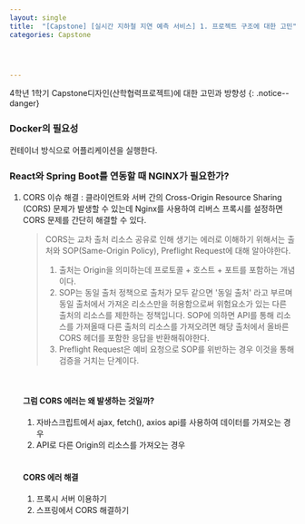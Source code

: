 ```yaml
---
layout: single
title:  "[Capstone] [실시간 지하철 지연 예측 서비스] 1. 프로젝트 구조에 대한 고민"
categories: Capstone




---
```




4학년 1학기 Capstone디자인(산학협력프로젝트)에 대한 고민과 방향성
{: .notice--danger}



### Docker의 필요성

컨테이너 방식으로 어플리케이션을 실행한다.

### React와 Spring Boot를 연동할 때 NGINX가 필요한가?

1. CORS 이슈 해결 : 클라이언트와 서버 간의 Cross-Origin Resource Sharing (CORS) 문제가 발생할 수 있는데 Nginx를 사용하여 리버스 프록시를 설정하면 CORS 문제를 간단히 해결할 수 있다.

   >CORS는 교차 출처 리소스 공유로 인해 생기는 에러로 이해하기 위해서는 출처와 SOP(Same-Origin Policy), Preflight Request에 대해 알아야한다.
   >
   >1. 출처는 Origin을 의미하는데 프로토콜 + 호스트 + 포트를 포함하는 개념이다.
   >2. SOP는 동일 출처 정책으로 출처가 모두 같으면 '동일 출처' 라고 부르며 동일 출처에서 가져온 리소스만을 허용함으로써 위험요소가 있는 다른 출처의 리소스를 제한하는 정책입니다. SOP에 의하면 API를 통해 리소스를 가져올때 다른 출처의 리소스를 가져오려면 해당 출처에서 올바른 CORS 헤더를 포함한 응답을 반환해줘야한다.
   >3. Preflight Request은 예비 요청으로 SOP를 위반하는 경우 이것을 통해 검증을 거치는 단계이다.

   <br/>

   #### 그럼 CORS 에러는 왜 발생하는 것일까?

   1. 자바스크립트에서 ajax, fetch(), axios api를 사용하여 데이터를 가져오는 경우
   2. API로 다른 Origin의 리소스를 가져오는 경우

   <br/>

   #### CORS 에러 해결

   1. 프록시 서버 이용하기 
   2. 스프링에서 CORS 해결하기